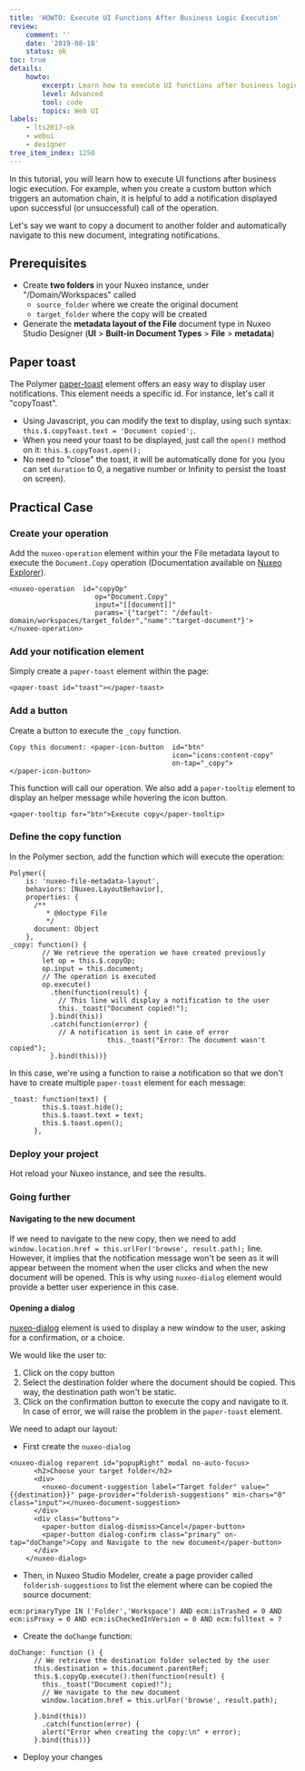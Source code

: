 ```yaml
---
title: 'HOWTO: Execute UI Functions After Business Logic Execution'
review:
    comment: ''
    date: '2019-08-10'
    status: ok
toc: true
details:
    howto:
        excerpt: Learn how to execute UI functions after business logic execution
        level: Advanced
        tool: code
        topics: Web UI
labels:
    - lts2017-ok
    - webui
    - designer
tree_item_index: 1250
---
```


<!-- Introduction -->

In this tutorial, you will learn how to execute UI functions after business logic execution. For example, when you create a custom button which triggers an automation chain, it is helpful to add a notification displayed upon successful (or unsuccessful) call of the operation.

Let's say we want to copy a document to another folder and automatically navigate to this new document, integrating notifications.

## Prerequisites

- Create **two folders** in your Nuxeo instance, under "/Domain/Workspaces" called
  - `source_folder` where we create the original document
  - `target_folder` where the copy will be created
- Generate the **metadata layout of the File** document type in Nuxeo Studio Designer (**UI** > **Built-in Document Types** > **File** > **metadata**)

## Paper toast

The Polymer [paper-toast](https://www.webcomponents.org/element/@polymer/paper-toast) element offers an easy way to display user notifications. This element needs a specific id. For instance, let's call it "copyToast".

- Using Javascript, you can modify the text to display, using such syntax: `this.$.copyToast.text = 'Document copied';`.
- When you need your toast to be displayed, just call the `open()` method on it: `this.$.copyToast.open();`
- No need to "close" the toast, it will be automatically done for you (you can set `duration` to 0, a negative number or Infinity to persist the toast on screen).

## Practical Case

### Create your operation

Add the `nuxeo-operation` element within your the File metadata layout to execute the `Document.Copy` operation (Documentation available on [Nuxeo Explorer](http://explorer.nuxeo.com/nuxeo/site/distribution/Nuxeo%20Platform%20LTS%202019-10.10/viewOperation/Document.Copy)).

```
<nuxeo-operation  id="copyOp"
                     op="Document.Copy"
                     input="[[document]]"
                     params='{"target": "/default-domain/workspaces/target_folder","name":"target-document"}'>
</nuxeo-operation>
```

### Add your notification element

Simply create a `paper-toast` element within the page:

```
<paper-toast id="toast"></paper-toast>
```

### Add a button

Create a button to execute the `_copy` function.

```
Copy this document: <paper-icon-button  id="btn"
                                        icon="icons:content-copy"
                                        on-tap="_copy">
</paper-icon-button>
```

This function will call our operation. We also add a `paper-tooltip` element to display an helper message while hovering the icon button.

```
<paper-tooltip for="btn">Execute copy</paper-tooltip>
```

### Define the copy function

In the Polymer section, add the function which will execute the operation:

```
Polymer({
    is: 'nuxeo-file-metadata-layout',
    behaviors: [Nuxeo.LayoutBehavior],
    properties: {
      /**
         * @doctype File
         */
      document: Object
    },
_copy: function() {
        // We retrieve the operation we have created previously
        let op = this.$.copyOp;
        op.input = this.document;
        // The operation is executed
        op.execute()
          .then(function(result) {
            // This line will display a notification to the user
            this._toast("Document copied!");
          }.bind(this))
          .catch(function(error) {
            // A notification is sent in case of error
						this._toast("Error: The document wasn't copied");
          }.bind(this))}
```

In this case, we're using a function to raise a notification so that we don't have to create multiple `paper-toast` element for each message:

```
_toast: function(text) {
        this.$.toast.hide();
        this.$.toast.text = text;
        this.$.toast.open();
      },
```

### Deploy your project

Hot reload your Nuxeo instance, and see the results.

### Going further

#### Navigating to the new document

If we need to navigate to the new copy, then we need to add `window.location.href = this.urlFor('browse', result.path);` line. However, it implies that the notification message won't be seen as it will appear between the moment when the user clicks and when the new document will be opened. This is why using `nuxeo-dialog` element would provide a better user experience in this case.

#### Opening a dialog

[nuxeo-dialog](https://www.webcomponents.org/element/nuxeo/nuxeo-ui-elements/elements/nuxeo-dialog) element is used to display a new window to the user, asking for a confirmation, or a choice.

We would like the user to:

1. Click on the copy button
2. Select the destination folder where the document should be copied. This way, the destination path won't be static.
3. Click on the confirmation button to execute the copy and navigate to it. In case of error, we will raise the problem in the `paper-toast` element.

We need to adapt our layout:

- First create the `nuxeo-dialog`

```
<nuxeo-dialog reparent id="popupRight" modal no-auto-focus>
      <h2>Choose your target folder</h2>
      <div>
        <nuxeo-document-suggestion label="Target folder" value="{{destination}}" page-provider="folderish-suggestions" min-chars="0" class="input"></nuxeo-document-suggestion>
      </div>
      <div class="buttons">
        <paper-button dialog-dismiss>Cancel</paper-button>
        <paper-button dialog-confirm class="primary" on-tap="doChange">Copy and Navigate to the new document</paper-button>
      </div>
    </nuxeo-dialog>
```

- Then, in Nuxeo Studio Modeler, create a page provider called `folderish-suggestions` to list the element where can be copied the source document:

```
ecm:primaryType IN ('Folder','Workspace') AND ecm:isTrashed = 0 AND  ecm:isProxy = 0 AND ecm:isCheckedInVersion = 0 AND ecm:fulltext = ?
```

- Create the `doChange` function:

```
doChange: function () {
      // We retrieve the destination folder selected by the user
      this.destination = this.document.parentRef;
      this.$.copyOp.execute().then(function(result) {
        this._toast("Document copied!");
        // We navigate to the new document
        window.location.href = this.urlFor('browse', result.path);

      }.bind(this))
        .catch(function(error) {
        alert("Error when creating the copy:\n" + error);
      }.bind(this))}
```

- Deploy your changes
